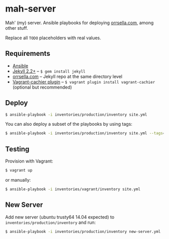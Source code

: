 # mah-server

Mah' (my) server. Ansible playbooks for deploying [orrsella.com](https://orrsella.com), among other stuff.

Replace all `TODO` placeholders with real values.

## Requirements

* [Ansible](http://www.ansible.com/)
* [Jekyll 2.2+](http://jekyllrb.com/) – `$ gem install jekyll`
* [orrsella.com](https://github.com/orrsella/orrsella.com) – Jekyll repo at the same directory level
* [Vagrant-cachier plugin](https://github.com/fgrehm/vagrant-cachier) – `$ vagrant plugin install vagrant-cachier` (optional but recommended)

## Deploy

```bash
$ ansible-playbook -i inventories/production/inventory site.yml
```

You can also deploy a subset of the playbooks by using tags:

```bash
$ ansible-playbook -i inventories/production/inventory site.yml --tags=jekyll,nginx
```

## Testing

Provision with Vagrant:

```bash
$ vagrant up
```

or manually:

```bash
$ ansible-playbook -i inventories/vagrant/inventory site.yml
```

## New Server

Add new server (ubuntu trusty64 14.04 expected) to `inventories/production/inventory` and run:

```bash
$ ansible-playbook -i inventories/production/inventory new-server.yml
```
